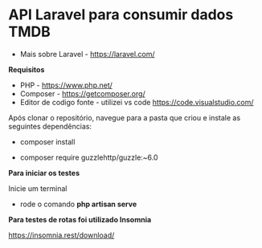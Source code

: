 # API Laravel para consumir dados TMDB

* Mais sobre Laravel - https://laravel.com/

**Requisitos**

- PHP - https://www.php.net/
- Composer - https://getcomposer.org/
- Editor de codigo fonte - utilizei vs code https://code.visualstudio.com/ 

Após clonar o repositório, navegue para a pasta que criou e instale as seguintes dependências:

* composer install

* composer require guzzlehttp/guzzle:~6.0

**Para iniciar os testes**

Inicie um terminal 
* rode o comando **php artisan serve** 


**Para testes de rotas foi utilizado Insomnia**

https://insomnia.rest/download/
